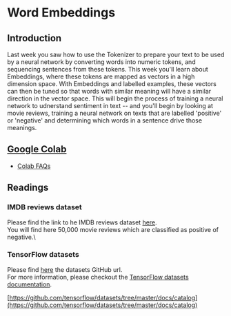 # Word Embeddings
## Introduction
Last week you saw how to use the Tokenizer to prepare your text to be used by a neural network by converting words into numeric tokens, and sequencing sentences from these tokens. This week you'll learn about Embeddings, where these tokens are mapped as vectors in a high dimension space. With Embeddings and labelled examples, these vectors can then be tuned so that words with similar meaning will have a similar direction in the vector space. This will begin the process of training a neural network to udnerstand sentiment in text -- and you'll begin by looking at movie reviews, training a neural network on texts that are labelled 'positive' or 'negative' and determining which words in a sentence drive those meanings.

## [Google Colab](https://colab.research.google.com)
* [Colab FAQs](https://research.google.com/colaboratory/faq.html)

## Readings
### IMDB reviews dataset
Please find the link to he IMDB reviews dataset [here](http://ai.stanford.edu/~amaas/data/sentiment/).\
You will find here 50,000 movie reviews which are classified as positive of negative.\

### TensorFlow datasets
Please find [here](https://github.com/tensorflow/datasets/tree/master/docs/catalog) the datasets GitHub url.\
For more information, please checkout the [TensorFlow datasets documentation](https://www.tensorflow.org/datasets/catalog/overview).

[https://github.com/tensorflow/datasets/tree/master/docs/catalog](https://github.com/tensorflow/datasets/tree/master/docs/catalog)

